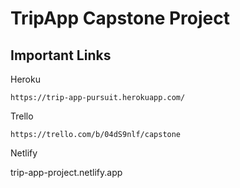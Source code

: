 # TripApp Capstone Project

## Important Links

Heroku
```
https://trip-app-pursuit.herokuapp.com/
```

Trello
```
https://trello.com/b/04dS9nlf/capstone
```

Netlify

trip-app-project.netlify.app

